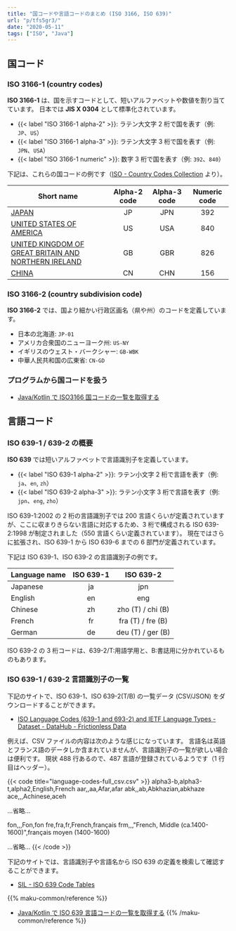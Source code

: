 ```yaml
---
title: "国コードや言語コードのまとめ (ISO 3166, ISO 639)"
url: "p/tfs5gr3/"
date: "2020-05-11"
tags: ["ISO", "Java"]
---
```


国コード
----

### ISO 3166-1 (country codes)

__ISO 3166-1__ は、国を示すコードとして、短いアルファベットや数値を割り当てています。
日本では __JIS X 0304__ として標準化されています。

- {{< label "ISO 3166-1 alpha-2" >}}: ラテン大文字 2 桁で国を表す（例: `JP`、`US`）
- {{< label "ISO 3166-1 alpha-3" >}}: ラテン大文字 3 桁で国を表す（例: `JPN`、`USA`）
- {{< label "ISO 3166-1 numeric" >}}: 数字 3 桁で国を表す（例: `392`、`840`）

下記は、これらの国コードの例です（[ISO - Country Codes Collection](https://www.iso.org/obp/ui) より）。

| Short name | Alpha-2 code | Alpha-3 code | Numeric code |
| ---- | :--: | :--: | :--: |
| [JAPAN](https://www.iso.org/obp/ui/#iso:code:3166:JP) | JP | JPN | 392 |
| [UNITED STATES OF AMERICA](https://www.iso.org/obp/ui/#iso:code:3166:US) | US | USA | 840 |
| [UNITED KINGDOM OF GREAT BRITAIN AND NORTHERN IRELAND](https://www.iso.org/obp/ui/#iso:code:3166:GB) | GB | GBR | 826 |
| [CHINA](https://www.iso.org/obp/ui/#iso:code:3166:CN) | CN | CHN | 156 |

### ISO 3166-2 (country subdivision code)

__ISO 3166-2__ では、国より細かい行政区画名（県や州）のコードを定義しています。

- 日本の北海道: `JP-01`
- アメリカ合衆国のニューヨーク州: `US-NY`
- イギリスのウェスト・バークシャー: `GB-WBK`
- 中華人民共和国の広東省: `CN-GD`

### プログラムから国コードを扱う

- [Java/Kotlin で ISO3166 国コードの一覧を取得する](/p/5weufam)


言語コード
----

### ISO 639-1 / 639-2 の概要

__ISO 639__ では短いアルファベットで言語識別子を定義しています。

- {{< label "ISO 639-1 alpha-2" >}}: ラテン小文字 2 桁で言語を表す（例: `ja`、`en`, `zh`）
- {{< label "ISO 639-2 alpha-3" >}}: ラテン小文字 3 桁で言語を表す（例: `jpn`、`eng`, `zho`）

ISO 639-1:2002 の 2 桁の言語識別子では 200 言語くらいが定義されていますが、ここに収まりきらない言語に対応するため、3 桁で構成される ISO 639-2:1998 が制定されました（550 言語くらい定義されています）。
現在ではさらに拡張され、ISO 639-1 から ISO 639-6 までの 6 部門が定義されています。

下記は ISO 639-1、ISO 639-2 の言語識別子の例です。

| Language name | ISO 639-1 | ISO 639-2 |
| ---- | :--: | :--: |
| Japanese | ja | jpn |
| English  | en | eng |
| Chinese  | zh | zho (T) / chi (B) |
| French   | fr | fra (T) / fre (B) |
| German   | de | deu (T) / ger (B) |

ISO 639-2 の 3 桁コードは、639-2/T:用語学用と、B:書誌用に分かれているものもあります。

### ISO 639-1 / 639-2 言語識別子の一覧

下記のサイトで、ISO 639-1、ISO 639-2(T/B) の一覧データ (CSV/JSON) をダウンロードすることができます。

- [ISO Language Codes (639-1 and 693-2) and IETF Language Types - Dataset - DataHub - Frictionless Data](https://datahub.io/core/language-codes#data)

例えば、CSV ファイルの内容は次のような感じになっています。
言語名は英語とフランス語のデータしか含まれていませんが、言語識別子の一覧が欲しい場合は便利です。
現状 488 行あるので、487 言語が登録されているようです（1 行目はヘッダー）。

{{< code title="language-codes-full_csv.csv" >}}
alpha3-b,alpha3-t,alpha2,English,French
aar,,aa,Afar,afar
abk,,ab,Abkhazian,abkhaze
ace,,,Achinese,aceh

...省略...

fon,,,Fon,fon
fre,fra,fr,French,français
frm,,,"French, Middle (ca.1400-1600)",français moyen (1400-1600)

...省略...
{{< /code >}}

下記のサイトでは、言語識別子や言語名から ISO 639 の定義を検索して確認することができます。

- [SIL - ISO 639 Code Tables](https://iso639-3.sil.org/code_tables/639/data)

{{% maku-common/reference %}}
- [Java/Kotlin で ISO 639 言語コードの一覧を取得する](/p/wjxanza/)
{{% /maku-common/reference %}}

